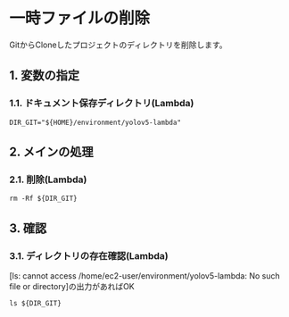 <!-- omit in toc -->
# 一時ファイルの削除

GitからCloneしたプロジェクトのディレクトリを削除します。

## 1. 変数の指定

### 1.1. ドキュメント保存ディレクトリ(Lambda)

    DIR_GIT="${HOME}/environment/yolov5-lambda"

## 2. メインの処理

### 2.1. 削除(Lambda)

    rm -Rf ${DIR_GIT}

## 3. 確認

### 3.1. ディレクトリの存在確認(Lambda)

[ls: cannot access /home/ec2-user/environment/yolov5-lambda: No such file or directory]の出力があればOK

    ls ${DIR_GIT}
